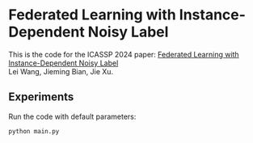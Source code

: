 # Federated Learning with Instance-Dependent Noisy Label

This is the code for the ICASSP 2024 paper:
[Federated Learning with Instance-Dependent Noisy Label](https://arxiv.org/abs/2312.10324)     
Lei Wang, Jieming Bian, Jie Xu.

## Experiments
Run the code with default parameters:
```bash
python main.py
```
